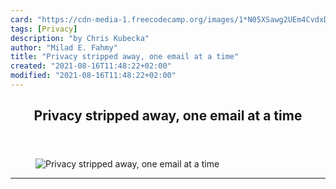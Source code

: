 ```yaml
---
card: "https://cdn-media-1.freecodecamp.org/images/1*N05XSawg2UEm4CvdxD86CA.png"
tags: [Privacy]
description: "by Chris Kubecka"
author: "Milad E. Fahmy"
title: "Privacy stripped away, one email at a time"
created: "2021-08-16T11:48:22+02:00"
modified: "2021-08-16T11:48:22+02:00"
---
```

<div class="site-wrapper">
<main id="site-main" class="site-main outer">
<div class="inner">
<article class="post-full post tag-privacy tag-tech tag-politics tag-security tag-technology ">
<header class="post-full-header">
<h1 class="post-full-title">Privacy stripped away, one email at a time</h1>
</header>
<figure class="post-full-image">
<picture>
<source media="(max-width: 700px)" sizes="1px" srcset="data:image/gif;base64,R0lGODlhAQABAIAAAAAAAP///yH5BAEAAAAALAAAAAABAAEAAAIBRAA7 1w">
<source media="(min-width: 701px)" sizes="(max-width: 800px) 400px,
(max-width: 1170px) 700px,
1400px" srcset="https://cdn-media-1.freecodecamp.org/images/1*N05XSawg2UEm4CvdxD86CA.png 300w,
https://cdn-media-1.freecodecamp.org/images/1*N05XSawg2UEm4CvdxD86CA.png 600w,
https://cdn-media-1.freecodecamp.org/images/1*N05XSawg2UEm4CvdxD86CA.png 1000w,
https://cdn-media-1.freecodecamp.org/images/1*N05XSawg2UEm4CvdxD86CA.png 2000w">
<img onerror="this.style.display='none'" src="https://cdn-media-1.freecodecamp.org/images/1*N05XSawg2UEm4CvdxD86CA.png" alt="Privacy stripped away, one email at a time">
</picture>
</figure>
<section class="post-full-content">
<div class="post-content medium-migrated-article">
</div>
<hr>
</section>
</article>
</div>
</main>
</div>
<!-- Google Tag Manager (noscript) -->
<!-- End Google Tag Manager (noscript) -->
